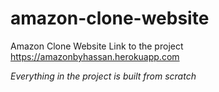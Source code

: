 
# amazon-clone-website
Amazon Clone Website
Link to the project https://amazonbyhassan.herokuapp.com

*Everything in the project is built from scratch* 


